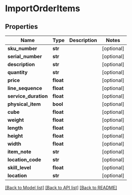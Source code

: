 # ImportOrderItems

## Properties
Name | Type | Description | Notes
------------ | ------------- | ------------- | -------------
**sku_number** | **str** |  | [optional] 
**serial_number** | **str** |  | [optional] 
**description** | **str** |  | [optional] 
**quantity** | **str** |  | [optional] 
**price** | **float** |  | [optional] 
**line_sequence** | **float** |  | [optional] 
**service_duration** | **float** |  | [optional] 
**physical_item** | **bool** |  | [optional] 
**cube** | **float** |  | [optional] 
**weight** | **float** |  | [optional] 
**length** | **float** |  | [optional] 
**height** | **float** |  | [optional] 
**width** | **float** |  | [optional] 
**item_note** | **str** |  | [optional] 
**location_code** | **str** |  | [optional] 
**skill_level** | **float** |  | [optional] 
**location** | **str** |  | [optional] 

[[Back to Model list]](../README.md#documentation-for-models) [[Back to API list]](../README.md#documentation-for-api-endpoints) [[Back to README]](../README.md)

